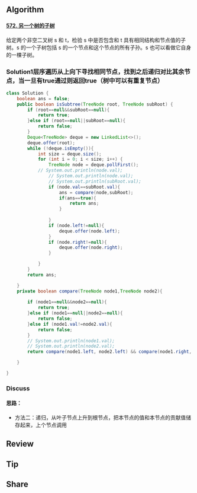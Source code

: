 ## Algorithm

#### [572. 另一个树的子树](https://leetcode-cn.com/problems/subtree-of-another-tree/)

给定两个非空二叉树 s 和 t，检验 s 中是否包含和 t 具有相同结构和节点值的子树。s 的一个子树包括 s 的一个节点和这个节点的所有子孙。s 也可以看做它自身的一棵子树。

### Solution1层序遍历从上向下寻找相同节点，找到之后递归对比其余节点，当一旦有true通过则返回true（树中可以有重复节点）

```java
class Solution {
    boolean ans = false;
    public boolean isSubtree(TreeNode root, TreeNode subRoot) {
        if (root==null&&subRoot==null){
            return true;
        }else if (root==null||subRoot==null){
            return false;
        }
        Deque<TreeNode> deque = new LinkedList<>();
        deque.offer(root);
        while (!deque.isEmpty()){
            int size = deque.size();
            for (int i = 0; i < size; i++) {
                TreeNode node = deque.pollFirst();
            // System.out.println(node.val);
                // System.out.println(node.val);
                // System.out.println(subRoot.val);
                if (node.val==subRoot.val){
                    ans = compare(node,subRoot);
                    if(ans==true){
                        return ans;
                    }
                
                }
                if (node.left!=null){
                    deque.offer(node.left);
                }
                if (node.right!=null){
                    deque.offer(node.right);
                }

            }
        }
        return ans;

    }
    private boolean compare(TreeNode node1,TreeNode node2){
        
        if (node1==null&&node2==null){
            return true;
        }else if (node1==null||node2==null){
            return false;
        }else if (node1.val!=node2.val){
            return false;
        }
        // System.out.println(node1.val);
        // System.out.println(node2.val);
        return compare(node1.left, node2.left) && compare(node1.right, node2.right);

    }

}
```

### Discuss

#### 思路：

* 方法二：递归，从叶子节点上升到根节点，把本节点的值和本节点的贡献值储存起来，上个节点调用

  


## Review

## Tip



## Share